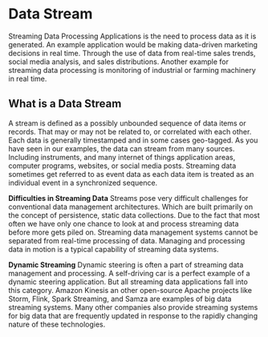 # Data Stream #
Streaming Data Processing Applications is the need to process data as it is generated. An example application would be making data-driven marketing decisions in real time. Through the use of data from real-time sales trends, social media analysis, and sales distributions. Another example for streaming data processing is monitoring of industrial or farming machinery in real time.

## What is a Data Stream ##
A stream is defined as a possibly unbounded sequence of data items or records. That may or may not be related to, or correlated with each other. Each data is generally timestamped and in some cases geo-tagged. As you have seen in our examples, the data can stream from many sources. Including instruments, and many internet of things application areas, computer programs, websites, or social media posts. 
Streaming data sometimes get referred to as event data as each data item is treated as an individual event in a synchronized sequence. 

**Difficulties in Streaming Data**
Streams pose very difficult challenges for conventional data management architectures. Which are built primarily on the concept of persistence, static data collections. Due to the fact that most often we have only one chance to look at and process streaming data before more gets piled on. Streaming data management systems cannot be separated from real-time processing of data. Managing and processing data in motion is a typical capability of streaming data systems. 

**Dynamic Streaming**
Dynamic steering is often a part of streaming data management and processing. A self-driving car is a perfect example of a dynamic steering application. But all streaming data applications fall into this category. Amazon Kinesis an other open-source Apache projects like Storm, Flink, Spark Streaming, and Samza are examples of big data streaming systems. Many other companies also provide streaming systems for big data that are frequently updated in response to the rapidly changing nature of these technologies. 

